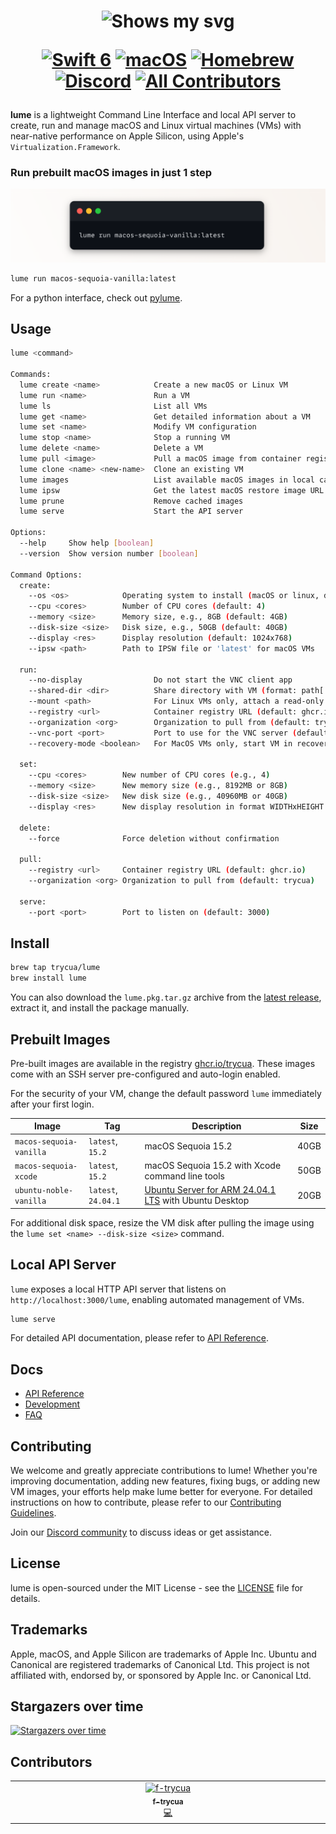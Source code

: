 <div align="center">
<h1>
  <div class="image-wrapper" style="display: inline-block;">
    <picture>
      <source media="(prefers-color-scheme: dark)" alt="logo" height="150" srcset="img/logo_white.png" style="display: block; margin: auto;">
      <source media="(prefers-color-scheme: light)" alt="logo" height="150" srcset="img/logo_black.png" style="display: block; margin: auto;">
      <img alt="Shows my svg">
    </picture>
  </div>

  [![Swift 6](https://img.shields.io/badge/Swift_6-F54A2A?logo=swift&logoColor=white&labelColor=F54A2A)](#)
  [![macOS](https://img.shields.io/badge/macOS-000000?logo=apple&logoColor=F0F0F0)](#)
  [![Homebrew](https://img.shields.io/badge/Homebrew-FBB040?logo=homebrew&logoColor=fff)](#install)
  [![Discord](https://img.shields.io/badge/Discord-%235865F2.svg?&logo=discord&logoColor=white)](https://discord.com/invite/mVnXXpdE85)
  [![All Contributors](https://img.shields.io/github/all-contributors/trycua/lume?color=ee8449&style=flat-square)](#contributors)
</h1>
</div>


**lume** is a lightweight Command Line Interface and local API server to create, run and manage macOS and Linux virtual machines (VMs) with near-native performance on Apple Silicon, using Apple's `Virtualization.Framework`.

### Run prebuilt macOS images in just 1 step

<div align="center">
<img src="img/cli.png" alt="lume cli">
</div>


```bash
lume run macos-sequoia-vanilla:latest
```

For a python interface, check out [pylume](https://github.com/trycua/pylume).

## Usage

```bash
lume <command>

Commands:
  lume create <name>            Create a new macOS or Linux VM
  lume run <name>               Run a VM
  lume ls                       List all VMs
  lume get <name>               Get detailed information about a VM
  lume set <name>               Modify VM configuration
  lume stop <name>              Stop a running VM
  lume delete <name>            Delete a VM
  lume pull <image>             Pull a macOS image from container registry
  lume clone <name> <new-name>  Clone an existing VM
  lume images                   List available macOS images in local cache
  lume ipsw                     Get the latest macOS restore image URL
  lume prune                    Remove cached images
  lume serve                    Start the API server

Options:
  --help     Show help [boolean]
  --version  Show version number [boolean]

Command Options:
  create:
    --os <os>            Operating system to install (macOS or linux, default: macOS)
    --cpu <cores>        Number of CPU cores (default: 4)
    --memory <size>      Memory size, e.g., 8GB (default: 4GB)
    --disk-size <size>   Disk size, e.g., 50GB (default: 40GB)
    --display <res>      Display resolution (default: 1024x768)
    --ipsw <path>        Path to IPSW file or 'latest' for macOS VMs

  run:
    --no-display                Do not start the VNC client app
    --shared-dir <dir>          Share directory with VM (format: path[:ro|rw])
    --mount <path>              For Linux VMs only, attach a read-only disk image
    --registry <url>            Container registry URL (default: ghcr.io)
    --organization <org>        Organization to pull from (default: trycua)
    --vnc-port <port>           Port to use for the VNC server (default: 0 for auto-assign)
    --recovery-mode <boolean>   For MacOS VMs only, start VM in recovery mode (default: false)

  set:
    --cpu <cores>        New number of CPU cores (e.g., 4)
    --memory <size>      New memory size (e.g., 8192MB or 8GB)
    --disk-size <size>   New disk size (e.g., 40960MB or 40GB)
    --display <res>      New display resolution in format WIDTHxHEIGHT (e.g., 1024x768)

  delete:
    --force              Force deletion without confirmation

  pull:
    --registry <url>     Container registry URL (default: ghcr.io)
    --organization <org> Organization to pull from (default: trycua)

  serve:
    --port <port>        Port to listen on (default: 3000)
```

## Install

```bash
brew tap trycua/lume
brew install lume
```

You can also download the `lume.pkg.tar.gz` archive from the [latest release](https://github.com/trycua/lume/releases), extract it, and install the package manually.

## Prebuilt Images

Pre-built images are available in the registry [ghcr.io/trycua](https://github.com/orgs/trycua/packages). 
These images come with an SSH server pre-configured and auto-login enabled.

For the security of your VM, change the default password `lume` immediately after your first login.

| Image | Tag | Description | Size |
|-------|------------|-------------|------|
| `macos-sequoia-vanilla` | `latest`, `15.2` | macOS Sequoia 15.2 | 40GB |
| `macos-sequoia-xcode` | `latest`, `15.2` | macOS Sequoia 15.2 with Xcode command line tools | 50GB |
| `ubuntu-noble-vanilla` | `latest`, `24.04.1` | [Ubuntu Server for ARM 24.04.1 LTS](https://ubuntu.com/download/server/arm) with Ubuntu Desktop | 20GB |

For additional disk space, resize the VM disk after pulling the image using the `lume set <name> --disk-size <size>` command.

## Local API Server
  
`lume` exposes a local HTTP API server that listens on `http://localhost:3000/lume`, enabling automated management of VMs.

```bash
lume serve
```

For detailed API documentation, please refer to [API Reference](docs/API-Reference.md).

## Docs

- [API Reference](docs/API-Reference.md)
- [Development](docs/Development.md)
- [FAQ](docs/FAQ.md)

## Contributing

We welcome and greatly appreciate contributions to lume! Whether you're improving documentation, adding new features, fixing bugs, or adding new VM images, your efforts help make lume better for everyone. For detailed instructions on how to contribute, please refer to our [Contributing Guidelines](CONTRIBUTING.md).

Join our [Discord community](https://discord.com/invite/mVnXXpdE85) to discuss ideas or get assistance.

## License

lume is open-sourced under the MIT License - see the [LICENSE](LICENSE) file for details.

## Trademarks

Apple, macOS, and Apple Silicon are trademarks of Apple Inc. Ubuntu and Canonical are registered trademarks of Canonical Ltd. This project is not affiliated with, endorsed by, or sponsored by Apple Inc. or Canonical Ltd.

## Stargazers over time

[![Stargazers over time](https://starchart.cc/trycua/lume.svg?variant=adaptive)](https://starchart.cc/trycua/lume)

## Contributors

<!-- ALL-CONTRIBUTORS-LIST:START - Do not remove or modify this section -->
<!-- prettier-ignore-start -->
<!-- markdownlint-disable -->
<table>
  <tbody>
    <tr>
      <td align="center" valign="top" width="14.28%"><a href="https://github.com/f-trycua"><img src="https://avatars.githubusercontent.com/u/195596869?v=4?s=100" width="100px;" alt="f-trycua"/><br /><sub><b>f-trycua</b></sub></a><br /><a href="#code-f-trycua" title="Code">💻</a></td>
    </tr>
  </tbody>
</table>

<!-- markdownlint-restore -->
<!-- prettier-ignore-end -->

<!-- ALL-CONTRIBUTORS-LIST:END -->
